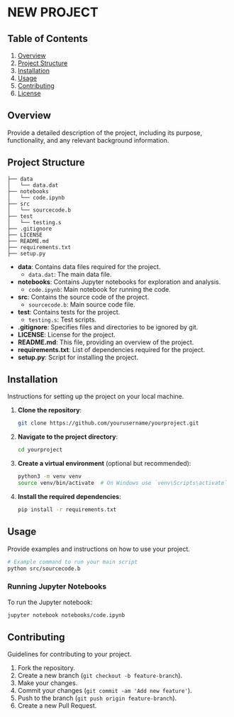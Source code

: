 # NEW PROJECT


## Table of Contents

1. [Overview](#overview)
2. [Project Structure](#project-structure)
3. [Installation](#installation)
4. [Usage](#usage)
5. [Contributing](#contributing)
6. [License](#license)

## Overview

Provide a detailed description of the project, including its purpose, functionality, and any relevant background information.

## Project Structure

```
├── data
│   └── data.dat
├── notebooks
│   └── code.ipynb
├── src
│   └── sourcecode.b
├── test
│   └── testing.s
├── .gitignore
├── LICENSE
├── README.md
├── requirements.txt
├── setup.py
```

- **data**: Contains data files required for the project.
  - `data.dat`: The main data file.
- **notebooks**: Contains Jupyter notebooks for exploration and analysis.
  - `code.ipynb`: Main notebook for running the code.
- **src**: Contains the source code of the project.
  - `sourcecode.b`: Main source code file.
- **test**: Contains tests for the project.
  - `testing.s`: Test scripts.
- **.gitignore**: Specifies files and directories to be ignored by git.
- **LICENSE**: License for the project.
- **README.md**: This file, providing an overview of the project.
- **requirements.txt**: List of dependencies required for the project.
- **setup.py**: Script for installing the project.

## Installation

Instructions for setting up the project on your local machine.

1. **Clone the repository**:
    ```sh
    git clone https://github.com/yourusername/yourproject.git
    ```
2. **Navigate to the project directory**:
    ```sh
    cd yourproject
    ```
3. **Create a virtual environment** (optional but recommended):
    ```sh
    python3 -m venv venv
    source venv/bin/activate  # On Windows use `venv\Scripts\activate`
    ```
4. **Install the required dependencies**:
    ```sh
    pip install -r requirements.txt
    ```

## Usage

Provide examples and instructions on how to use your project.

```sh
# Example command to run your main script
python src/sourcecode.b
```

### Running Jupyter Notebooks

To run the Jupyter notebook:

```sh
jupyter notebook notebooks/code.ipynb
```

## Contributing

Guidelines for contributing to your project.

1. Fork the repository.
2. Create a new branch (`git checkout -b feature-branch`).
3. Make your changes.
4. Commit your changes (`git commit -am 'Add new feature'`).
5. Push to the branch (`git push origin feature-branch`).
6. Create a new Pull Request.

